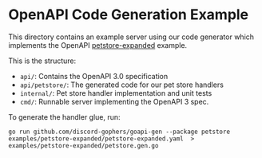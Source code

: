 # OpenAPI Code Generation Example

This directory contains an example server using our code generator which implements
the OpenAPI [petstore-expanded](https://github.com/OAI/OpenAPI-Specification/blob/master/examples/v3.0/petstore-expanded.yaml)
example.

This is the structure:

- `api/`: Contains the OpenAPI 3.0 specification
- `api/petstore/`: The generated code for our pet store handlers
- `internal/`: Pet store handler implementation and unit tests
- `cmd/`: Runnable server implementing the OpenAPI 3 spec.

To generate the handler glue, run:

    go run github.com/discord-gophers/goapi-gen --package petstore examples/petstore-expanded/petstore-expanded.yaml  > examples/petstore-expanded/petstore.gen.go
